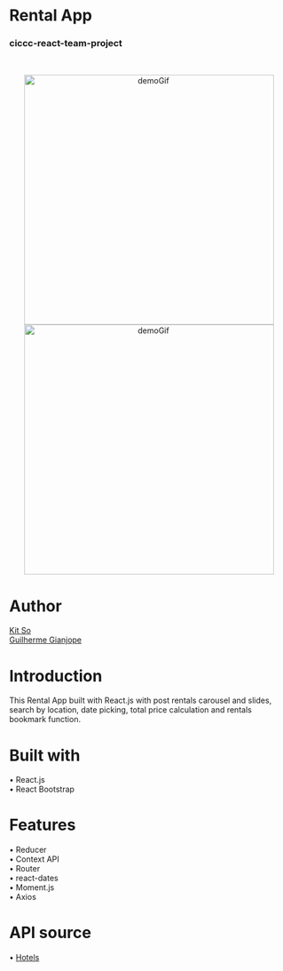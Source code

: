 # Rental App
### ciccc-react-team-project 
<br/>

<p align="center">
  <img src="/rentalGif.gif" alt="demoGif" width=450 />
  <img src="/rentalGif2.gif" alt="demoGif" width=450  />
</p>

# Author
[Kit So](https://github.com/Kit486759) <br/>
[Guilherme Gianjope](https://github.com/guigianjope)

# Introduction
This Rental App built with React.js with post rentals carousel and slides, search by location, date picking, total price calculation and rentals bookmark function.

# Built with
• React.js <br/>
• React Bootstrap

# Features
• Reducer <br/>
• Context API <br/>
• Router <br/>
• react-dates <br/>
• Moment.js <br/>
• Axios <br/>

# API source
• [Hotels](https://rapidapi.com/apidojo/api/hotels4/)
